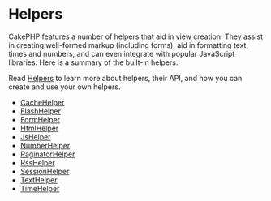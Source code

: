 # Helpers

CakePHP features a number of helpers that aid in view creation. They assist in
creating well-formed markup (including forms), aid in formatting text, times and
numbers, and can even integrate with popular JavaScript libraries. Here is a
summary of the built-in helpers.

Read [Helpers](../views/helpers.md) to learn more about helpers, their API, and how you
can create and use your own helpers.

- [CacheHelper](../core-libraries/helpers/cache.md)
- [FlashHelper](../core-libraries/helpers/flash.md)
- [FormHelper](../core-libraries/helpers/form.md)
- [HtmlHelper](../core-libraries/helpers/html.md)
- [JsHelper](../core-libraries/helpers/js.md)
- [NumberHelper](../core-libraries/helpers/number.md)
- [PaginatorHelper](../core-libraries/helpers/paginator.md)
- [RssHelper](../core-libraries/helpers/rss.md)
- [SessionHelper](../core-libraries/helpers/session.md)
- [TextHelper](../core-libraries/helpers/text.md)
- [TimeHelper](../core-libraries/helpers/time.md)
